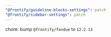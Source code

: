 ```yaml
---
"@frontify/guideline-blocks-settings": patch
"@frontify/sidebar-settings": patch
---
```


chore: bump `@frontify/fondue` to `12.2.13`
